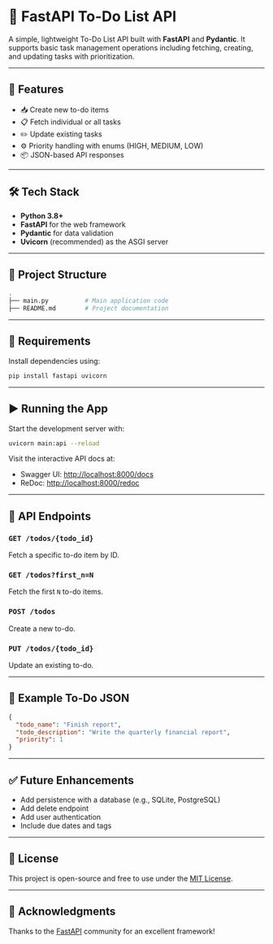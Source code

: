 # 📝 FastAPI To-Do List API

A simple, lightweight To-Do List API built with **FastAPI** and **Pydantic**. It supports basic task management operations including fetching, creating, and updating tasks with prioritization.

---

## 🚀 Features

- 📥 Create new to-do items
- 📋 Fetch individual or all tasks
- ✏️ Update existing tasks
- ⚙️ Priority handling with enums (HIGH, MEDIUM, LOW)
- 📦 JSON-based API responses

---

## 🛠️ Tech Stack

- **Python 3.8+**
- **FastAPI** for the web framework
- **Pydantic** for data validation
- **Uvicorn** (recommended) as the ASGI server

---

## 📂 Project Structure

```bash
.
├── main.py          # Main application code
├── README.md        # Project documentation
```

---

## 📌 Requirements

Install dependencies using:

```bash
pip install fastapi uvicorn
```

---

## ▶️ Running the App

Start the development server with:

```bash
uvicorn main:api --reload
```

Visit the interactive API docs at:

- Swagger UI: [http://localhost:8000/docs](http://localhost:8000/docs)
- ReDoc: [http://localhost:8000/redoc](http://localhost:8000/redoc)

---

## 🧪 API Endpoints

### `GET /todos/{todo_id}`

Fetch a specific to-do item by ID.

### `GET /todos?first_n=N`

Fetch the first `N` to-do items.

### `POST /todos`

Create a new to-do.

### `PUT /todos/{todo_id}`

Update an existing to-do.

---

## 📌 Example To-Do JSON

```json
{
  "todo_name": "Finish report",
  "todo_description": "Write the quarterly financial report",
  "priority": 1
}
```

---

## ✅ Future Enhancements

- Add persistence with a database (e.g., SQLite, PostgreSQL)
- Add delete endpoint
- Add user authentication
- Include due dates and tags

---

## 📄 License

This project is open-source and free to use under the [MIT License](LICENSE).

---

## 🙌 Acknowledgments

Thanks to the [FastAPI](https://fastapi.tiangolo.com/) community for an excellent framework!
